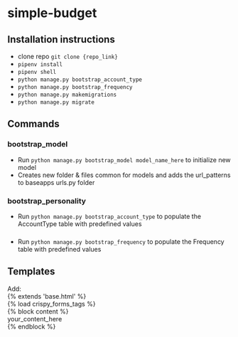 # simple-budget

## Installation instructions
- clone repo `git clone {repo_link}`
- `pipenv install`
- `pipenv shell`
- `python manage.py bootstrap_account_type`
- `python manage.py bootstrap_frequency`
- `python manage.py makemigrations` 
- `python manage.py migrate`

## Commands
### bootstrap_model
- Run `python manage.py bootstrap_model model_name_here` to initialize new model
- Creates new folder & files common for models and adds the url_patterns to baseapps urls.py folder

### bootstrap_personality
- Run `python manage.py bootstrap_account_type` to populate the AccountType table with predefined values

### 
- Run `python manage.py bootstrap_frequency` to populate the Frequency table with predefined values

## Templates
Add:<br>
{% extends 'base.html' %}<br>
{% load crispy_forms_tags %}<br>
{% block content %}<br>
your_content_here<br>
{% endblock %}<br>
